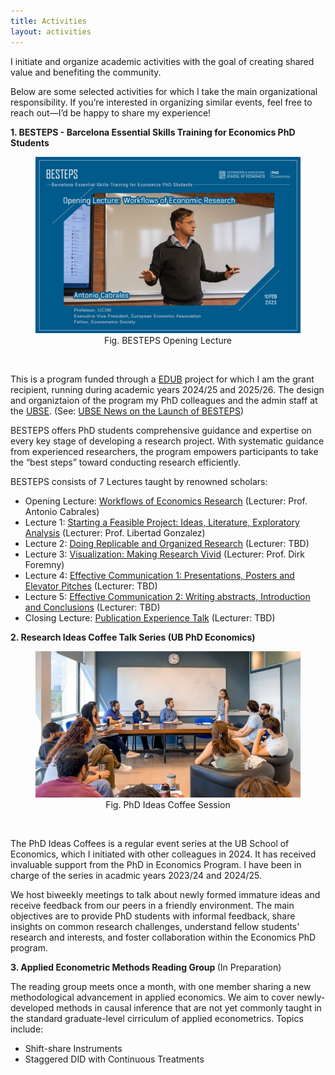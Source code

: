 ```yaml
---
title: Activities
layout: activities
---
```


I initiate and organize academic activities with the goal of creating shared value and benefiting the community.

Below are some selected activities for which I take the main organizational responsibility. If you’re interested in organizing similar events, feel free to reach out—I’d be happy to share my experience!


<b>1. BESTEPS - Barcelona Essential Skills Training for Economics PhD Students</b>

<center> 
  <figure>
    <img src="assets/images/BESTEPS1.jpg"> 
    <figcaption>Fig. BESTEPS Opening Lecture</figcaption> 
  </figure>
</center> <br>

This is a program funded through a [EDUB](https://web.ub.edu/en/web/escola-doctorat/) project for which I am the grant recipient, running during academic years 2024/25 and 2025/26. The design and organiztaion of the program  my PhD colleagues and the admin staff at the [UBSE](https://www.ub.edu/school-economics/). (See: [UBSE News on the Launch of BESTEPS](https://www.ub.edu/school-economics/kick-off-of-the-besteps-with-antonio-cabrales/))

BESTEPS offers PhD students comprehensive guidance and expertise on every key stage of developing a research project. With systematic guidance from experienced researchers, the program empowers participants to take the “best steps” toward conducting research efficiently.

BESTEPS consists of 7 Lectures taught by renowned scholars:
  - Opening Lecture: [Workflows of Economics Research](https://www.linkedin.com/feed/update/urn:li:activity:7295739310534717440/) (Lecturer: Prof. Antonio Cabrales)
  - Lecture 1: [Starting a Feasible Project: Ideas, Literature, Exploratory Analysis](https://lin-mengwei.github.io/activities) (Lecturer: Prof. Libertad Gonzalez)
  - Lecture 2: [Doing Replicable and Organized Research](https://lin-mengwei.github.io/activities) (Lecturer: TBD)
  - Lecture 3: [Visualization: Making Research Vivid](https://lin-mengwei.github.io/activities) (Lecturer: Prof. Dirk Foremny)
  - Lecture 4: [Effective Communication 1: Presentations, Posters and Elevator Pitches](https://lin-mengwei.github.io/activities) (Lecturer: TBD)
  - Lecture 5: [Effective Communication 2: Writing abstracts, Introduction and Conclusions](https://lin-mengwei.github.io/activities) (Lecturer: TBD)
  - Closing Lecture: [Publication Experience Talk](https://lin-mengwei.github.io/activities) (Lecturer: TBD)



<b>2. Research Ideas Coffee Talk Series (UB PhD Economics)</b>

<center> 
  <figure>
    <img src="assets/images/coffee1.jpg"> 
    <figcaption>Fig. PhD Ideas Coffee Session </figcaption> 
  </figure>
</center>
<br>

The PhD Ideas Coffees is a regular event series at the UB School of Economics, which I initiated with other colleagues in 2024. It has received invaluable support from the PhD in Economics Program. I have been in charge of the series in acadmic years 2023/24 and 2024/25.

We host biweekly meetings to talk about newly formed immature ideas and receive feedback from our peers in a friendly environment. The main objectives are to provide PhD students with informal feedback, share insights on common research challenges, understand fellow students' research and interests, and foster collaboration within the Economics PhD program.


<b>3. Applied Econometric Methods Reading Group </b> (In Preparation)

The reading group meets once a month, with one member sharing a new methodological advancement in applied economics. We aim to cover newly-developed methods in causal inference that are not yet commonly taught in the standard graduate-level cirriculum of applied econometrics. Topics include:
  - Shift-share Instruments
  - Staggered DID with Continuous Treatments